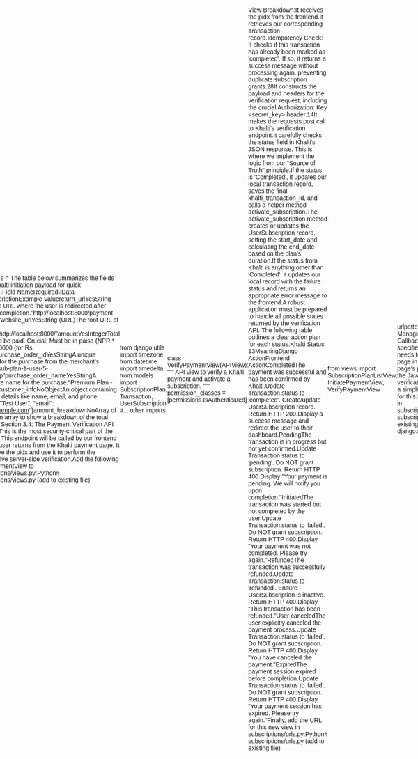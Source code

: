# django-khalti
integrating khalti payment into django restframework

A Comprehensive Guide to Integrating Khalti Payments and Subscriptions in Django REST FrameworkPart I: Foundational Concepts of Payment Gateway IntegrationBefore embarking on the technical implementation of a payment gateway, it is imperative to establish a solid conceptual understanding of the systems and principles at play. Integrating payments is not merely about writing code; it is about securely orchestrating a complex sequence of events involving multiple financial institutions, all while safeguarding sensitive user data. This section demystifies the online transaction process, analyzes the specific architectural model employed by Khalti, and establishes the single most important principle for a secure integration: authoritative server-side verification.Section 1.1: The Anatomy of an Online TransactionAn online payment transaction, which appears instantaneous to a user, is in reality a sophisticated dialogue between several distinct entities. A payment gateway serves as the critical bridge, or intermediary, connecting the merchant's application to this complex financial network.1 Understanding the role of each participant is fundamental to grasping the logic of the integration process.The primary actors in a typical online card transaction include:The Customer (or Cardholder): The individual initiating the purchase on the merchant's website or application.3The Merchant: The business providing the goods or services. In this context, the merchant is your Django REST Framework application.3The Payment Gateway: A technology service that captures and securely transmits payment data from the customer to the payment processor. It encrypts sensitive information, such as credit card details, and facilitates the authorization request.1 Khalti serves this role in our implementation.The Payment Processor: A company that handles the transaction processing. It communicates transaction information between the merchant, the issuing bank, and the acquiring bank.5The Acquiring Bank: The merchant's bank, which is responsible for receiving payment on behalf of the merchant. It requests transaction authorization from the customer's bank via the card networks (e.g., Visa, Mastercard).4The Issuing Bank: The customer's bank, which issued the credit or debit card. This bank is responsible for verifying the customer's identity, checking for sufficient funds, and approving or declining the transaction request.4The general workflow of a transaction unfolds in a series of steps, as illustrated below:Transaction Initiation: A customer selects a product on your Django application's frontend and proceeds to checkout, where they enter their payment information.1Encryption: The payment gateway securely encrypts this sensitive data using protocols like SSL/TLS. This is a crucial step to protect the information from interception or theft as it travels across the internet.1Authorization Request: The gateway forwards the encrypted transaction details to the payment processor, which then routes the request through the appropriate card network to the customer's issuing bank.4Verification and Authorization: The issuing bank performs fraud checks and verifies if the customer has sufficient funds. It then sends an approval or decline response back through the same chain: to the card network, the processor, and finally to the payment gateway.1Communication of Status: The payment gateway communicates the final transaction status (e.g., "Approved" or "Declined") back to the merchant's application. The application then displays an appropriate message to the customer and, if approved, proceeds with order fulfillment.1Settlement: Later, typically in a batch process, the funds are transferred from the issuing bank to the acquiring bank, which then deposits the money into the merchant's account. This part of the process is handled by the processor and banks and is generally abstracted away from the developer's immediate concern during integration.6The core value proposition of using a payment gateway API is that it abstracts this immense complexity.8 As a developer, you do not need to build direct, secure integrations with dozens of different banks or manage raw credit card data, a task that carries a heavy burden of security and regulatory compliance (such as PCI DSS).2 Instead, your responsibility shifts from handling sensitive financial data to securely communicating with the gateway's API, which handles the intricacies of the financial network on your behalf.Section 1.2: Integration Architecture: The Khalti Web Checkout ModelPayment gateways offer various integration models, each with different implications for user experience and developer responsibility.10 Khalti's primary method for web applications, known as "Web Checkout," is best classified as a redirect-based or hosted payment gateway model.11In this model, the customer is redirected away from the merchant's website to a secure page hosted by the payment gateway itself to enter their payment details. After the transaction is complete, the user is redirected back to a pre-specified URL on the merchant's site.10 The official Khalti documentation outlines this precise flow 12:Initiation: The merchant's backend server makes a secure API request to Khalti to initiate a payment.Redirection URL: Khalti's system responds with a unique payment identifier (pidx) and a payment_url.User Redirect: The merchant's application must redirect the user's browser to this payment_url. The user is now on a page controlled and secured by Khalti.Payment Completion: The user enters their payment details (Khalti wallet, eBanking credentials, etc.) and completes the payment on Khalti's platform.Callback Redirect: After payment, Khalti redirects the user back to the return_url that the merchant specified during the initiation step. This URL will have several query parameters appended to it, including the pidx and a preliminary transaction status.This redirect model offers a significant security advantage: your application's servers never see, handle, or store the user's sensitive payment credentials (like their Khalti MPIN or bank password). This greatly reduces your application's PCI compliance scope.10However, a critical nuance in Khalti's architecture distinguishes it from simpler hosted gateways. The process is not complete when the user returns to your site. The Khalti documentation explicitly states: "Merchant side must hit the lookup API to get the status of the transaction".12 This requirement creates a hybrid architectural model. It combines the user-facing simplicity and security of a redirect for data collection with the backend robustness of a direct API integration for confirmation. This two-part interaction—one API call to start the process and a second, separate API call to definitively confirm it—is a crucial architectural pattern that must be correctly implemented for a secure and reliable system. The potential for confusion around this two-step process is high and is a likely reason why developers find the documentation challenging.Section 1.3: The Principle of Authoritative Server-Side VerificationThis brings us to the single most important principle in any payment gateway integration: the client-side can never be trusted as the final authority on a transaction's status.When Khalti redirects the user back to your application's return_url, it includes query parameters like status=Completed.13 A naive or inexperienced developer might be tempted to parse this URL parameter in the browser and, upon seeing "Completed," immediately grant the user their purchased subscription or mark an order as paid. This would be a critical security vulnerability. A malicious user could easily manipulate the URL, or a simple network error could prevent the user from being redirected correctly even after a successful payment.The only reliable way to confirm a transaction's true state is for your backend server to make a direct, authenticated API call to the payment gateway. This is known as server-side verification or a lookup. Khalti's documentation strongly recommends this practice: "It's recommended that during implementation, payment lookup API is checked for confirmation after the redirect callback is received".13This principle is rooted in the fact that the definitive record of the transaction—the "source of truth"—resides on the secure servers of the payment gateway and the associated financial institutions.6 This truth is only accessible via a secure, authenticated channel, which is the server-to-server API call using your secret key.14Therefore, the result of this server-side verification call is the only trigger that should ever be allowed to alter your application's state. It is the only event that should cause your application to perform actions such as:Creating a UserSubscription record in the database.Marking an e-commerce order's status as 'Paid'.Granting a user access to premium features.Initiating a product delivery workflow.The user's return to the client-side return_url should be treated as nothing more than a signal that a transaction attempt has concluded. The frontend's role at this stage is to display a temporary message (e.g., "Thank you, we are verifying your payment...") and to pass the pidx received in the URL to the backend, which will then perform the authoritative verification. This decoupling of the user's browser experience from the application's state change logic is the cornerstone of a robust, secure, and reliable payment system.Part II: Environment and Project ConfigurationA professional and secure application begins with a well-structured and properly configured development environment. This section provides a step-by-step guide to setting up the Django project, creating the necessary subscriptions app, navigating the Khalti sandbox environment to obtain API keys, and, most importantly, implementing the industry-standard practice of managing secret credentials using environment variables.Section 2.1: Structuring the Django Project and Subscription AppWe will begin by creating the foundational structure for our project. This involves initializing a Python virtual environment to isolate our project's dependencies, installing the required packages, and creating the Django project and app.Create Project Directory and Virtual Environment:Open your terminal, navigate to where you store your projects, and run the following commands:Bashmkdir khalti_project_tutorial
cd khalti_project_tutorial
python -m venv venv
source venv/bin/activate  # On Windows, use `venv\Scripts\activate`
Install Dependencies:With the virtual environment active, install Django, Django REST Framework, and the requests library, which we will use for making server-to-server API calls to Khalti.Bashpip install django djangorestframework requests python-dotenv
The python-dotenv package will be used for securely managing our API keys, as detailed in Section 2.3.Create Django Project and App:Now, create the main Django project and the subscriptions app that will house our payment and subscription logic.Bashdjango-admin startproject core.
python manage.py startapp subscriptions
The . at the end of the startproject command creates the project in the current directory, which is a common convention.Configure settings.py:Open core/settings.py and add rest_framework and our new subscriptions app to the INSTALLED_APPS list.15Python# core/settings.py

INSTALLED_APPS =
Configure Project URLs:Next, we need to include the URLs from our subscriptions app into the main project's URL configuration. Open core/urls.py and modify it as follows 16:Python# core/urls.py

from django.contrib import admin
from django.urls import path, include

urlpatterns = [
    path('admin/', admin.site.urls),
    path('api/subscriptions/', include('subscriptions.urls')), # New
]
Then, create a new file subscriptions/urls.py to hold the app-specific URL patterns. We will populate this file later.Python# subscriptions/urls.py

from django.urls import path
from. import views

urlpatterns = [
    # We will add our API endpoints here later
]
Section 2.2: The Khalti Sandbox EnvironmentKhalti provides a fully-featured sandbox (or test) environment that allows developers to integrate and test the entire payment flow without using real money or requiring official business registration documents.12 This is an essential tool for development.Sign Up for a Test Merchant Account:Navigate to the Khalti sandbox signup page: https://dev.khalti.com/ (or the specific merchant signup link provided in their docs 12). You can use placeholder information for the signup process as it's for testing purposes only.17Locate Your API Keys:Once you have created your test merchant account and logged in to the sandbox dashboard, navigate to the "Keys" section. Here you will find two critical pieces of information: your Public Key and your Secret Key.18These two keys serve distinct and separate purposes. Understanding their roles is crucial to avoid security vulnerabilities.Key NameAlso Known AsPurposeWhere to Use ItSecurity LevelPublic KeyClient-Side Authorization Key 12Identifies your merchant account in client-side requests. It is used by the Khalti frontend components.This key is used in the frontend JavaScript that initiates the payment process. For mobile SDKs, it's the client-side key.Public. It is safe to expose this key in your frontend code (HTML/JavaScript).Secret KeyServer-Side Authorization Key, API Key 12Authenticates your application's backend server for secure, server-to-server API calls (like initiation and verification).This key is used in the Authorization header of API requests made from your Django backend to Khalti's servers.Secret. This key must NEVER be exposed in frontend code or committed to version control. It is equivalent to a password.Test Credentials:For testing payments in the sandbox environment, Khalti provides a set of test credentials that can be used on the payment page 12:Test Khalti ID (Mobile Number): 9800000000 (and several others listed in the docs)Test MPIN: 1111Test OTP (One-Time Password): 987654Section 2.3: Secure Credential Management with Environment VariablesHardcoding sensitive information like your Khalti Secret Key directly into your settings.py file is a severe security risk. If your code is ever committed to a public repository (even accidentally), your secret key will be exposed, allowing attackers to make API calls on behalf of your merchant account.21The industry-standard best practice is to store such secrets in environment variables. These are variables that exist outside of your application's code and are loaded into the application at runtime.21 This practice ensures a clean separation between code and configuration.We will use the python-dotenv library to facilitate this process for local development.23Create the .env file:In the root directory of your project (the same level as manage.py), create a file named .env.khalti_project_tutorial/
├── core/
├── subscriptions/
├── venv/
├──.env         <-- Create this file
└── manage.py
Add Secrets to .env:Open the .env file and add your Khalti Secret Key and the API URLs. Do not use quotes around the values.22Code snippet#.env

KHALTI_SECRET_KEY=your_test_secret_key_from_the_dashboard
KHALTI_INITIATE_URL=https://dev.khalti.com/api/v2/epayment/initiate/
KHALTI_VERIFY_URL=https://dev.khalti.com/api/v2/epayment/verify/
Note: For a live application, the URLs would change to https://khalti.com/....12Ignore the .env file in Version Control:This is a critical step. To prevent Git from ever tracking your .env file, create a .gitignore file in your project's root directory and add .env to it.Bashecho ".env" >>.gitignore
echo "venv/" >>.gitignore
This ensures your secret credentials will not be uploaded to GitHub or any other version control system.21Load Environment Variables in settings.py:Now, modify core/settings.py to load these variables from the .env file. Add the following lines near the top of the file.23Python# core/settings.py
import os
from pathlib import Path
from dotenv import load_dotenv # Add this import

# Build paths inside the project like this: BASE_DIR / 'subdir'.
BASE_DIR = Path(__file__).resolve().parent.parent

# Load environment variables from.env file
load_dotenv(os.path.join(BASE_DIR, '.env')) # Add this line

#... other settings...

# Khalti Configuration
KHALTI_SECRET_KEY = os.getenv('KHALTI_SECRET_KEY')
KHALTI_INITIATE_URL = os.getenv('KHALTI_INITIATE_URL')
KHALTI_VERIFY_URL = os.getenv('KHALTI_VERIFY_URL')
By adopting this approach from the very beginning, you are not just completing a tutorial step; you are establishing a fundamental professional habit. Securely managing secrets is a non-negotiable requirement for any real-world application, and treating it as a foundational part of the project setup will prevent critical security flaws in all your future work.Part III: Developing the Subscription Backend with DRFWith the project environment configured, we now turn to the core of the application: the Django backend. This part will guide you through creating the data models to represent subscriptions, the serializers to translate that data into API-friendly formats, and the crucial API endpoints that will orchestrate the payment initiation and verification processes with Khalti.Section 3.1: Data Modeling for SubscriptionsFirst, we need to define the database structure that will store information about our subscription plans and the status of each user's subscription. We will create two primary models in subscriptions/models.py.A key architectural consideration is that Khalti's API, as described in the available documentation, provides a mechanism for one-time payments, not a native, automated recurring billing system like those offered by providers such as Stripe.12 This means our application must manage the subscription lifecycle itself. A payment will grant a user access for a fixed duration (e.g., 30 days). The UserSubscription model must be designed to reflect this "manual" subscription management.Open subscriptions/models.py and add the following code:Python# subscriptions/models.py

from django.db import models
from django.contrib.auth.models import User
from django.utils import timezone
import uuid

class SubscriptionPlan(models.Model):
    """
    Model to store different subscription plans available (e.g., Basic, Premium).
    """
    name = models.CharField(max_length=100)
    description = models.TextField(blank=True)
    price = models.DecimalField(max_digits=10, decimal_places=2) # Price in NPR
    duration_days = models.PositiveIntegerField(default=30, help_text="Duration of the subscription in days.")

    def __str__(self):
        return f"{self.name} - Rs. {self.price} for {self.duration_days} days"

class Transaction(models.Model):
    """
    Model to store details of each Khalti transaction.
    This helps in tracking and ensuring idempotency.
    """
    STATUS_CHOICES = (
        ('initiated', 'Initiated'),
        ('pending', 'Pending'),
        ('completed', 'Completed'),
        ('failed', 'Failed'),
        ('refunded', 'Refunded'),
    )

    user = models.ForeignKey(User, on_delete=models.SET_NULL, null=True, blank=True)
    plan = models.ForeignKey(SubscriptionPlan, on_delete=models.SET_NULL, null=True, blank=True)
    khalti_pidx = models.CharField(max_length=255, unique=True, help_text="Khalti Payment ID (pidx)")
    khalti_transaction_id = models.CharField(max_length=255, null=True, blank=True, help_text="Khalti Transaction ID (tidx)")
    amount = models.DecimalField(max_digits=10, decimal_places=2, help_text="Amount in NPR")
    status = models.CharField(max_length=20, choices=STATUS_CHOICES, default='initiated')
    created_at = models.DateTimeField(auto_now_add=True)
    updated_at = models.DateTimeField(auto_now=True)
    raw_response = models.JSONField(null=True, blank=True, help_text="Raw response from Khalti verification")

    def __str__(self):
        return f"Transaction {self.khalti_pidx} for {self.user.username if self.user else 'Anonymous'}"

class UserSubscription(models.Model):
    """
    Model to track a user's subscription status.
    """
    user = models.OneToOneField(User, on_delete=models.CASCADE, related_name='subscription')
    plan = models.ForeignKey(SubscriptionPlan, on_delete=models.CASCADE)
    start_date = models.DateTimeField()
    end_date = models.DateTimeField()
    transaction = models.OneToOneField(Transaction, on_delete=models.CASCADE, related_name='user_subscription')

    def __str__(self):
        return f"{self.user.username}'s subscription to {self.plan.name}"

    @property
    def is_active(self):
        """
        A property to check if the subscription is currently active.
        The source of truth is the current time being between start and end dates.
        """
        return self.end_date > timezone.now()
Model Breakdown:SubscriptionPlan: This is a simple model to define the products you are selling. It stores the name, price (in Nepalese Rupees, NPR), and duration.Transaction: This model is crucial for robust integration. It stores a record for every payment attempt initiated with Khalti. Storing the khalti_pidx and the final khalti_transaction_id allows us to track payments and, critically, to implement idempotency (preventing a single payment from being processed twice). We also store the final verification response from Khalti for auditing and debugging purposes.UserSubscription: This model represents an active subscription for a user. It links a User to a SubscriptionPlan and has a defined start_date and end_date. The is_active property provides a clean, calculated way to check if the subscription is valid at any given moment. This logic—calculating is_active based on a fixed duration—is a direct consequence of Khalti not having a native recurring billing system that would manage this state externally.10After defining your models, create and apply the database migrations:Bashpython manage.py makemigrations
python manage.py migrate
Section 3.2: Serializing Data for the APIDjango REST Framework uses serializers to control how complex data types, like Django model instances, are converted to and from native Python datatypes that can then be easily rendered into JSON.15Create a new file subscriptions/serializers.py and add the following code:Python# subscriptions/serializers.py

from rest_framework import serializers
from.models import SubscriptionPlan, UserSubscription

class SubscriptionPlanSerializer(serializers.ModelSerializer):
    class Meta:
        model = SubscriptionPlan
        fields = ['id', 'name', 'description', 'price', 'duration_days']

class UserSubscriptionSerializer(serializers.ModelSerializer):
    plan = SubscriptionPlanSerializer(read_only=True)
    is_active = serializers.BooleanField(read_only=True)

    class Meta:
        model = UserSubscription
        fields = ['plan', 'start_date', 'end_date', 'is_active']
SubscriptionPlanSerializer: This will be used to provide a list of available plans to the frontend.UserSubscriptionSerializer: This will be used to show a user their current subscription details. It includes the nested plan details and the is_active property for convenience.Section 3.3: The Payment Initiation API EndpointThis is the first of our two critical API endpoints. Its job is to receive a request from the frontend indicating which plan the user wants to buy, and then to communicate with Khalti's server to generate a payment URL.We will build this using DRF's APIView class, which gives us fine-grained control over the request-response cycle.25Open subscriptions/views.py and add the following code:Python# subscriptions/views.py

from django.conf import settings
from django.shortcuts import get_object_or_404
from rest_framework.views import APIView
from rest_framework.response import Response
from rest_framework import status, permissions
from.models import SubscriptionPlan, Transaction
from.serializers import SubscriptionPlanSerializer
import requests
import uuid

class SubscriptionPlanListView(APIView):
    """
    API view to list all available subscription plans.
    """
    permission_classes = [permissions.IsAuthenticated]

    def get(self, request, *args, **kwargs):
        plans = SubscriptionPlan.objects.all()
        serializer = SubscriptionPlanSerializer(plans, many=True)
        return Response(serializer.data, status=status.HTTP_200_OK)

class InitiatePaymentView(APIView):
    """
    API view to initiate a payment with Khalti.
    """
    permission_classes = [permissions.IsAuthenticated]

    def post(self, request, *args, **kwargs):
        plan_id = request.data.get('plan_id')
        if not plan_id:
            return Response({"error": "plan_id is required."}, status=status.HTTP_400_BAD_REQUEST)

        plan = get_object_or_404(SubscriptionPlan, id=plan_id)
        
        # A unique ID for our internal purchase record
        purchase_order_id = str(uuid.uuid4())
        amount_paisa = int(plan.price * 100) # Convert NPR to Paisa

        # Create a transaction record in our database
        transaction = Transaction.objects.create(
            user=request.user,
            plan=plan,
            khalti_pidx=purchase_order_id, # Initially use our ID, will be updated with Khalti's pidx
            amount=plan.price,
            status='initiated'
        )

        # The payload required by Khalti's initiation API
        payload = {
            "return_url": "http://localhost:8000/payment-success/", # Replace with your frontend success URL
            "website_url": "http://localhost:8000/", # Replace with your site's URL
            "amount": amount_paisa,
            "purchase_order_id": purchase_order_id,
            "purchase_order_name": f"Subscription to {plan.name}",
            "customer_info": {
                "name": request.user.get_full_name() or request.user.username,
                "email": request.user.email,
            }
        }

        # The headers for the Khalti API request
        headers = {
            "Authorization": f"Key {settings.KHALTI_SECRET_KEY}",
            "Content-Type": "application/json",
        }

        try:
            # Make the server-to-server request to Khalti
            response = requests.post(settings.KHALTI_INITIATE_URL, json=payload, headers=headers)
            response.raise_for_status() # Raise an exception for bad status codes (4xx or 5xx)
            
            khalti_response = response.json()
            
            # Update our transaction record with the pidx from Khalti
            transaction.khalti_pidx = khalti_response.get('pidx')
            transaction.save()

            return Response(khalti_response, status=status.HTTP_200_OK)

        except requests.exceptions.RequestException as e:
            transaction.status = 'failed'
            transaction.save()
            # Log the error e
            return Response({"error": "Could not connect to payment gateway."}, status=status.HTTP_503_SERVICE_UNAVAILABLE)
        except Exception as e:
            transaction.status = 'failed'
            transaction.save()
            # Log the error e
            return Response({"error": "An unexpected error occurred."}, status=status.HTTP_500_INTERNAL_SERVER_ERROR)

View Breakdown:SubscriptionPlanListView: A simple read-only endpoint that returns a list of all available plans. This will populate our frontend selection page.InitiatePaymentView:It requires the user to be authenticated (permission_classes).It expects a plan_id in the POST request body.It retrieves the corresponding SubscriptionPlan from the database.Crucially, it converts the price from NPR to paisa (plan.price * 100), as required by the Khalti API.13It creates an initial Transaction record in our database with a status of 'initiated'. This gives us an audit trail from the very start.It constructs the payload dictionary and headers exactly as specified by the Khalti documentation.13It uses the requests library to make a POST request to the Khalti initiation URL.Upon a successful response from Khalti, it updates our local Transaction record with the pidx returned by Khalti and forwards Khalti's response (containing the payment_url) to our frontend.It includes error handling for network issues or unexpected errors.To make these views accessible, update subscriptions/urls.py:Python# subscriptions/urls.py

from django.urls import path
from.views import SubscriptionPlanListView, InitiatePaymentView

urlpatterns =
The table below summarizes the fields for the Khalti initiation payload for quick reference.Field NameRequired?Data TypeDescriptionExample Valuereturn_urlYesString (URL)The URL where the user is redirected after payment completion."http://localhost:8000/payment-success/"website_urlYesString (URL)The root URL of your website."http://localhost:8000/"amountYesIntegerTotal amount to be paid. Crucial: Must be in paisa (NPR * 100).1350000 (for Rs. 500.00)purchase_order_idYesStringA unique identifier for the purchase from the merchant's system."sub-plan-1-user-5-timestamp"purchase_order_nameYesStringA descriptive name for the purchase."Premium Plan - Monthly"customer_infoNoObjectAn object containing customer details like name, email, and phone.{"name": "Test User", "email": "test@example.com"}amount_breakdownNoArray of ObjectsAn array to show a breakdown of the total amount.``Section 3.4: The Payment Verification API EndpointThis is the most security-critical part of the backend. This endpoint will be called by our frontend after the user returns from the Khalti payment page. It will receive the pidx and use it to perform the authoritative server-side verification.Add the following VerifyPaymentView to subscriptions/views.py:Python# subscriptions/views.py (add to existing file)

from django.utils import timezone
from datetime import timedelta
from.models import SubscriptionPlan, Transaction, UserSubscription
#... other imports

class VerifyPaymentView(APIView):
    """
    API view to verify a Khalti payment and activate a subscription.
    """
    permission_classes = [permissions.IsAuthenticated]

    def post(self, request, *args, **kwargs):
        pidx = request.data.get('pidx')
        if not pidx:
            return Response({"error": "pidx is required."}, status=status.HTTP_400_BAD_REQUEST)

        try:
            transaction = Transaction.objects.get(khalti_pidx=pidx, user=request.user)
        except Transaction.DoesNotExist:
            return Response({"error": "Transaction not found."}, status=status.HTTP_404_NOT_FOUND)

        # Idempotency Check: If transaction is already completed, don't process again.
        if transaction.status == 'completed':
            return Response({"status": "success", "message": "Payment has already been verified."}, status=status.HTTP_200_OK)

        # Payload for Khalti's verification API
        payload = {
            "pidx": pidx,
        }
        
        headers = {
            "Authorization": f"Key {settings.KHALTI_SECRET_KEY}",
            "Content-Type": "application/json",
        }

        try:
            # Make the server-to-server verification request to Khalti
            response = requests.post(settings.KHALTI_VERIFY_URL, json=payload, headers=headers)
            response.raise_for_status()
            
            khalti_response = response.json()
            
            # Store the raw verification response for auditing
            transaction.raw_response = khalti_response
            
            # Handle different statuses from Khalti
            khalti_status = khalti_response.get('status', '').lower()
            
            if khalti_status == 'completed':
                transaction.status = 'completed'
                transaction.khalti_transaction_id = khalti_response.get('transaction_id')
                transaction.save()

                # Activate the user's subscription
                self.activate_subscription(transaction)
                
                return Response({
                    "status": "success", 
                    "message": "Payment verified successfully and subscription activated."
                }, status=status.HTTP_200_OK)
            
            else:
                # Handle other statuses like 'pending', 'refunded', 'user canceled', etc.
                transaction.status = khalti_status if khalti_status in [c for c in Transaction.STATUS_CHOICES] else 'failed'
                transaction.save()
                return Response({
                    "status": "failed", 
                    "message": f"Payment status is '{khalti_status}'. Please contact support."
                }, status=status.HTTP_400_BAD_REQUEST)

        except requests.exceptions.RequestException as e:
            # Log the error e
            return Response({"error": "Could not connect to payment gateway for verification."}, status=status.HTTP_503_SERVICE_UNAVAILABLE)
        except Exception as e:
            # Log the error e
            return Response({"error": "An unexpected error occurred during verification."}, status=status.HTTP_500_INTERNAL_SERVER_ERROR)

    def activate_subscription(self, transaction):
        """
        Activates or updates the user's subscription based on the successful transaction.
        """
        user = transaction.user
        plan = transaction.plan
        
        start_date = timezone.now()
        end_date = start_date + timedelta(days=plan.duration_days)

        # Use update_or_create to handle both new and renewing subscribers
        UserSubscription.objects.update_or_create(
            user=user,
            defaults={
                'plan': plan,
                'start_date': start_date,
                'end_date': end_date,
                'transaction': transaction
            }
        )
View Breakdown:It receives the pidx from the frontend.It retrieves our corresponding Transaction record.Idempotency Check: It checks if this transaction has already been marked as 'completed'. If so, it returns a success message without processing again, preventing duplicate subscription grants.28It constructs the payload and headers for the verification request, including the crucial Authorization: Key <secret_key> header.14It makes the requests.post call to Khalti's verification endpoint.It carefully checks the status field in Khalti's JSON response. This is where we implement the logic from our "Source of Truth" principle.If the status is 'Completed', it updates our local transaction record, saves the final khalti_transaction_id, and calls a helper method activate_subscription.The activate_subscription method creates or updates the UserSubscription record, setting the start_date and calculating the end_date based on the plan's duration.If the status from Khalti is anything other than 'Completed', it updates our local record with the failure status and returns an appropriate error message to the frontend.A robust application must be prepared to handle all possible states returned by the verification API. The following table outlines a clear action plan for each status.Khalti Status 13MeaningDjango ActionFrontend ActionCompletedThe payment was successful and has been confirmed by Khalti.Update Transaction.status to 'completed'. Create/update UserSubscription record. Return HTTP 200.Display a success message and redirect the user to their dashboard.PendingThe transaction is in progress but not yet confirmed.Update Transaction.status to 'pending'. Do NOT grant subscription. Return HTTP 400.Display "Your payment is pending. We will notify you upon completion."InitiatedThe transaction was started but not completed by the user.Update Transaction.status to 'failed'. Do NOT grant subscription. Return HTTP 400.Display "Your payment was not completed. Please try again."RefundedThe transaction was successfully refunded.Update Transaction.status to 'refunded'. Ensure UserSubscription is inactive. Return HTTP 400.Display "This transaction has been refunded."User canceledThe user explicitly canceled the payment process.Update Transaction.status to 'failed'. Do NOT grant subscription. Return HTTP 400.Display "You have canceled the payment."ExpiredThe payment session expired before completion.Update Transaction.status to 'failed'. Do NOT grant subscription. Return HTTP 400.Display "Your payment session has expired. Please try again."Finally, add the URL for this new view in subscriptions/urls.py:Python# subscriptions/urls.py (add to existing file)

from.views import SubscriptionPlanListView, InitiatePaymentView, VerifyPaymentView

urlpatterns =
Section 3.5: Managing the User-Facing CallbackThe return_url we specified in the initiation call needs to point to an actual page in our application. This page's primary role is to host the JavaScript that will call our verification API. We will create a simple Django template view for this.First, create a new view in subscriptions/views.py:Python# subscriptions/views.py (add to existing file)
from django.shortcuts import render

def payment_success_view(request):
    """
    A simple view to render the page the user is redirected to after Khalti.
    This page will contain the JavaScript to call our verification API.
    """
    return render(request, 'subscriptions/payment_success.html')
Now, create the corresponding URL for it. Since this is a user-facing page and not a DRF API endpoint, we will add it to the main core/urls.py file.Python# core/urls.py (add to existing file)

from django.contrib import admin
from django.urls import path, include
from subscriptions.views import payment_success_view # Import the view

urlpatterns = [
    path('admin/', admin.site.urls),
    path('api/subscriptions/', include('subscriptions.urls')),
    path('payment-success/', payment_success_view, name='payment-success'), # New
]
Finally, create the template file. Create a directory structure subscriptions/templates/subscriptions/ and inside it, create payment_success.html. We will add the content for this file in the next part.Part IV: Implementing the Client-Side InterfaceA backend API is only useful if there is a client to interact with it. This section provides the necessary HTML and JavaScript to create a minimal but fully functional frontend. This client-side implementation will allow users to select a subscription, initiate the payment flow, and have their payment verified, thus enabling a complete end-to-end test of the system we have built.Section 4.1: Building the Subscription Selection PageWe need a page where authenticated users can see the available subscription plans and choose one to purchase. We will create a simple Django template view and an HTML file for this purpose.First, add a view to subscriptions/views.py to render the page.Python# subscriptions/views.py (add to existing file)

from django.contrib.auth.decorators import login_required

@login_required
def subscription_page_view(request):
    """
    Renders the main subscription selection page.
    """
    # Pass the Khalti public key to the template context
    context = {
        'khalti_public_key': settings.KHALTI_PUBLIC_KEY 
        # Note: You need to add KHALTI_PUBLIC_KEY to your.env and settings.py
    }
    return render(request, 'subscriptions/subscription_page.html', context)
Important: Go back to your .env file and core/settings.py to add your Khalti Public Key, just as you did for the Secret Key.Code snippet#.env
KHALTI_PUBLIC_KEY=your_test_public_key_from_dashboard
Python# core/settings.py
KHALTI_PUBLIC_KEY = os.getenv('KHALTI_PUBLIC_KEY')
Next, add a URL for this page in core/urls.py.Python# core/urls.py (add to existing file)

from subscriptions.views import payment_success_view, subscription_page_view # Add subscription_page_view

urlpatterns = [
    #... other urls
    path('subscribe/', subscription_page_view, name='subscribe-page'), # New
    path('payment-success/', payment_success_view, name='payment-success'),
]
Now, create the HTML template at subscriptions/templates/subscriptions/subscription_page.html. This page will fetch the plans from our API and display them.HTML<!DOCTYPE html>
<html lang="en">
<head>
    <meta charset="UTF-8">
    <meta name="viewport" content="width=device-width, initial-scale=1.0">
    <title>Choose a Subscription</title>
    <style>
        body { font-family: sans-serif; margin: 2em; }
       .plan { border: 1px solid #ccc; padding: 1em; margin-bottom: 1em; border-radius: 8px; }
       .plan h3 { margin-top: 0; }
        button { padding: 0.8em 1.5em; background-color: #5C2D91; color: white; border: none; border-radius: 5px; cursor: pointer; }
        #message-area { margin-top: 1em; padding: 1em; border-radius: 5px; display: none; }
       .success { background-color: #d4edda; color: #155724; }
       .error { background-color: #f8d7da; color: #721c24; }
    </style>
</head>
<body>
    <h1>Our Subscription Plans</h1>
    <div id="plans-container">
        <p>Loading plans...</p>
    </div>
    <div id="message-area"></div>

    <script>
        document.addEventListener('DOMContentLoaded', function() {
            const plansContainer = document.getElementById('plans-container');
            const messageArea = document.getElementById('message-area');

            // Fetch available plans from our DRF API
            fetch('/api/subscriptions/plans/', {
                headers: {
                    'Content-Type': 'application/json',
                    // Note: In a real app with token auth, you'd include the Authorization header
                }
            })
           .then(response => response.json())
           .then(plans => {
                plansContainer.innerHTML = ''; // Clear loading message
                plans.forEach(plan => {
                    const planElement = document.createElement('div');
                    planElement.classList.add('plan');
                    planElement.innerHTML = `
                        <h3>${plan.name}</h3>
                        <p>${plan.description}</p>
                        <p><strong>Price:</strong> Rs. ${plan.price}</p>
                        <p><strong>Duration:</strong> ${plan.duration_days} days</p>
                        <button class="subscribe-btn" data-plan-id="${plan.id}">Subscribe Now</button>
                    `;
                    plansContainer.appendChild(planElement);
                });

                // Add event listeners to the new buttons
                document.querySelectorAll('.subscribe-btn').forEach(button => {
                    button.addEventListener('click', handleSubscription);
                });
            })
           .catch(error => {
                console.error('Error fetching plans:', error);
                plansContainer.innerHTML = '<p>Could not load subscription plans. Please try again later.</p>';
            });

            function handleSubscription(event) {
                const planId = event.target.dataset.planId;
                showMessage('info', 'Initiating payment...');

                fetch('/api/subscriptions/initiate/', {
                    method: 'POST',
                    headers: {
                        'Content-Type': 'application/json',
                        // IMPORTANT: Add CSRF token for security
                        'X-CSRFToken': getCookie('csrftoken'), 
                    },
                    body: JSON.stringify({ plan_id: planId })
                })
               .then(response => {
                    if (!response.ok) {
                        throw new Error('Failed to initiate payment.');
                    }
                    return response.json();
                })
               .then(data => {
                    if (data.payment_url) {
                        // Redirect user to Khalti's payment page
                        window.location.href = data.payment_url;
                    } else {
                        throw new Error('Payment URL not received.');
                    }
                })
               .catch(error => {
                    console.error('Error initiating payment:', error);
                    showMessage('error', 'Failed to start payment process. Please try again.');
                });
            }

            function showMessage(type, text) {
                messageArea.textContent = text;
                messageArea.className = type;
                messageArea.style.display = 'block';
            }

            // Helper function to get CSRF token from cookies
            function getCookie(name) {
                let cookieValue = null;
                if (document.cookie && document.cookie!== '') {
                    const cookies = document.cookie.split(';');
                    for (let i = 0; i < cookies.length; i++) {
                        const cookie = cookies[i].trim();
                        if (cookie.substring(0, name.length + 1) === (name + '=')) {
                            cookieValue = decodeURIComponent(cookie.substring(name.length + 1));
                            break;
                        }
                    }
                }
                return cookieValue;
            }
        });
    </script>
</body>
</html>
Section 4.2: Orchestrating the Full Payment Flow with JavaScriptThe JavaScript logic is split into two parts: the initiation on the subscription page (which we just created) and the verification on the return_url page.Part 1: Initiation Logic (on subscription_page.html)The script in the HTML file above performs the following actions:Fetches Plans: On page load, it makes a GET request to our /api/subscriptions/plans/ endpoint to retrieve the list of available subscription plans.Renders Plans: It dynamically creates HTML elements for each plan and displays them to the user, including a "Subscribe Now" button for each.Handles Clicks: It attaches a click event listener to each "Subscribe" button.Initiates Payment: When a button is clicked, it sends a POST request to our /api/subscriptions/initiate/ endpoint, including the selected plan_id in the request body. For security, it also includes Django's CSRF token, which it retrieves from the browser's cookies.Redirects to Khalti: Upon receiving a successful response from our backend (which contains the payment_url from Khalti), it redirects the user's browser to that URL, taking them to the secure Khalti payment page.Part 2: Verification Logic (on the return_url page)Now we need to create the content for subscriptions/templates/subscriptions/payment_success.html. This page will be loaded when the user is redirected back from Khalti. Its script will extract the pidx from the URL and send it to our backend for the final, authoritative verification.HTML<!DOCTYPE html>
<html lang="en">
<head>
    <meta charset="UTF-8">
    <meta name="viewport" content="width=device-width, initial-scale=1.0">
    <title>Verifying Payment</title>
    <style>
        body { font-family: sans-serif; display: flex; justify-content: center; align-items: center; height: 100vh; margin: 0; }
       .container { text-align: center; }
    </style>
</head>
<body>
    <div class="container">
        <h1 id="status-heading">Verifying your payment, please wait...</h1>
        <p id="status-message"></p>
        <a id="dashboard-link" href="/subscribe/" style="display: none;">Go to Dashboard</a>
    </div>

    <script>
        document.addEventListener('DOMContentLoaded', function() {
            const urlParams = new URLSearchParams(window.location.search);
            const pidx = urlParams.get('pidx');
            
            const statusHeading = document.getElementById('status-heading');
            const statusMessage = document.getElementById('status-message');
            const dashboardLink = document.getElementById('dashboard-link');

            if (!pidx) {
                statusHeading.textContent = 'Verification Failed';
                statusMessage.textContent = 'Payment identifier not found in the URL. Please contact support.';
                return;
            }

            // Send the pidx to our backend for verification
            fetch('/api/subscriptions/verify/', {
                method: 'POST',
                headers: {
                    'Content-Type': 'application/json',
                    'X-CSRFToken': getCookie('csrftoken'),
                },
                body: JSON.stringify({ pidx: pidx })
            })
           .then(response => response.json().then(data => ({ status: response.status, body: data })))
           .then(({ status, body }) => {
                if (status === 200) {
                    statusHeading.textContent = 'Payment Successful!';
                    statusMessage.textContent = body.message |

| 'Your subscription is now active.';
                    dashboardLink.style.display = 'inline-block';
                } else {
                    statusHeading.textContent = 'Payment Verification Failed';
                    statusMessage.textContent = body.error |

| body.message |
| 'An error occurred. Please contact support.';
                }
            })
           .catch(error => {
                console.error('Verification error:', error);
                statusHeading.textContent = 'Verification Error';
                statusMessage.textContent = 'Could not communicate with the server to verify your payment. Please contact support.';
            });

            // Helper function to get CSRF token
            function getCookie(name) {
                let cookieValue = null;
                if (document.cookie && document.cookie!== '') {
                    const cookies = document.cookie.split(';');
                    for (let i = 0; i < cookies.length; i++) {
                        const cookie = cookies[i].trim();
                        if (cookie.substring(0, name.length + 1) === (name + '=')) {
                            cookieValue = decodeURIComponent(cookie.substring(name.length + 1));
                            break;
                        }
                    }
                }
                return cookieValue;
            }
        });
    </script>
</body>
</html>
This script completes the loop:It extracts the pidx from the URL's query parameters.It makes a POST request to our /api/subscriptions/verify/ endpoint with the pidx.It waits for the definitive response from our server.Based on the server's response (which was determined by the authoritative call to Khalti), it displays a final "Success" or "Failure" message to the user.With this client-side code in place, you now have a complete, testable payment integration workflow.Part V: Production Readiness and Advanced PracticesBuilding a functional demo is one thing; deploying a robust, secure, and reliable application to production is another. This final section covers essential practices that elevate your project from a proof-of-concept to production-grade software. We will discuss comprehensive error handling, ensuring transaction idempotency to prevent duplicate processing, and a final checklist for going live.Section 5.1: Architecting for Robust Error HandlingIn a production environment where DEBUG is set to False, unhandled exceptions will not display detailed tracebacks to the user. Instead, they will show a generic server error page, and you, the developer, might not even be aware that an error occurred.29 It is crucial to implement strategies to gracefully handle expected errors and to be notified of unexpected ones.1. Handling Expected Exceptions in Views:Our views already include try...except blocks for network errors (requests.exceptions.RequestException). This is good practice. You should expand this to handle other potential issues. For example, what if Khalti returns an invalid JSON response?Python# subscriptions/views.py (example refinement)
import json

#... inside VerifyPaymentView's post method...
try:
    response = requests.post(settings.KHALTI_VERIFY_URL, json=payload, headers=headers)
    response.raise_for_status()
    
    try:
        khalti_response = response.json()
    except json.JSONDecodeError:
        # Handle cases where Khalti's response is not valid JSON
        return Response({"error": "Invalid response from payment gateway."}, status=status.HTTP_502_BAD_GATEWAY)
    
    #... rest of the logic
except requests.exceptions.RequestException as e:
    #...
2. Django REST Framework Custom Exception Handling:For a consistent error response format across your entire API, DRF allows you to define a custom exception handler.30 Create a new file, for example, subscriptions/exceptions.py:Python# subscriptions/exceptions.py
from rest_framework.views import exception_handler
from rest_framework.response import Response

def custom_exception_handler(exc, context):
    # Call REST framework's default exception handler first,
    # to get the standard error response.
    response = exception_handler(exc, context)

    if response is not None:
        # Use a consistent error format
        response.data = {
            'error': {
                'status_code': response.status_code,
                'detail': response.data.get('detail', str(exc))
            }
        }
        
    # Handle specific unhandled exceptions if needed
    # For example, a generic 500 error
    if response is None:
        # You can log the exception `exc` here
        return Response({
            'error': {
                'status_code': 500,
                'detail': 'An unexpected server error occurred.'
            }
        }, status=500)

    return response
Then, register this handler in core/settings.py:Python# core/settings.py
REST_FRAMEWORK = {
    'EXCEPTION_HANDLER': 'subscriptions.exceptions.custom_exception_handler',
    #... other DRF settings
}
This ensures all API errors, whether a ValidationError or a PermissionDenied error, will be returned in a predictable JSON structure, which is invaluable for frontend clients.313. Django's Error Reporting:For unexpected server errors (HTTP 500), Django can automatically email you the full traceback. In core/settings.py, configure the ADMINS setting when DEBUG is False:Python# core/settings.py
ADMINS = [('Your Name', 'your-email@example.com')]
You will also need to configure your email backend settings (e.g., for SMTP) for this to work. This provides immediate notification of critical failures in your production environment.29Section 5.2: Ensuring Idempotency to Prevent Duplicate ChargesIdempotency is the property of certain operations in computing whereby they can be applied multiple times without changing the result beyond the initial application. In the context of payments, this is a critical concept. A user might double-click a "Pay" button, or a network timeout might cause their browser to resend a verification request. If your verification logic is not idempotent, you might accidentally grant the user two subscriptions for a single payment.28While some gateway APIs are designed to be idempotent themselves, it is a crucial best practice to build idempotency checks into your own application layer as a failsafe.Our VerifyPaymentView already contains a basic idempotency check:Python# from subscriptions/views.py
# Idempotency Check: If transaction is already completed, don't process again.
if transaction.status == 'completed':
    return Response({"status": "success", "message": "Payment has already been verified."}, status=status.HTTP_200_OK)
This simple check is highly effective. Before performing any action, it queries the database to see if the transaction associated with the given pidx has already been successfully processed. If it has, it simply returns a success response without re-running the subscription activation logic. This makes your system resilient to repeated requests for the same transaction and is a hallmark of professional-grade backend development. We also designed the Transaction model with a unique=True constraint on khalti_pidx, which provides a database-level guarantee against duplicate records for the same payment initiation.Section 5.3: The Go-Live ChecklistTransitioning from the sandbox to a live, production environment involves several critical steps. Missing any of these can result in failed payments or security issues.Create a Live Khalti Merchant Account: The sandbox account is only for testing. You must sign up for a production merchant account on the main Khalti website: https://khalti.com/merchant/.18Complete Merchant KYC: For a live account, you will need to submit required business documents (e.g., Company Registration, PAN/VAT certificate) to complete the Know Your Customer (KYC) process. This is mandatory to remove transaction limits. Initially, live accounts may be restricted to small transaction amounts (e.g., NPR 1000 or 200) until KYC is verified.12Update API Keys and URLs:Log in to your live Khalti merchant dashboard and retrieve your live Public and Secret keys.Update your production environment variables (or your production .env file) with these new live keys.Update the Khalti API URLs in your environment variables to point to the production endpoints (remove the dev. subdomain) 12:KHALTI_INITIATE_URL=https://khalti.com/api/v2/epayment/initiate/KHALTI_VERIFY_URL=https://khalti.com/api/v2/payment/verify/Update Application URLs:In your backend code (InitiatePaymentView) and frontend JavaScript, ensure that the return_url and website_url point to your live domain, not localhost. This should also be managed via environment variables.Set DEBUG = False:In your production settings.py, you must set DEBUG = False. Running with DEBUG = True in production is a major security risk as it can expose sensitive configuration details in error pages.29Configure ALLOWED_HOSTS:In settings.py, add your production domain name to the ALLOWED_HOSTS list to prevent HTTP Host header attacks.ALLOWED_HOSTS = ['yourdomain.com', 'www.yourdomain.com']Use HTTPS:All communication involving payments must be encrypted. Ensure your production site is served over HTTPS by obtaining and installing an SSL/TLS certificate.32Conclusion: Recapitulation and Future DirectionsThis report has provided a comprehensive, step-by-step guide to integrating the Khalti payment gateway into a Django REST Framework application, with a specific focus on building a subscription-based system. We have journeyed from the foundational theories of how online payments work to the practical, line-by-line implementation of a secure and robust backend.Key principles and skills covered include:The roles of various actors in the financial transaction chain and the value of a payment gateway in abstracting this complexity.The specific redirect-based architectural model of Khalti's Web Checkout.The non-negotiable security principle of authoritative server-side verification, treating the backend API lookup as the single source of truth for a transaction's status.The professional best practice of secure credential management using environment variables to separate configuration from code.The complete implementation of a payment lifecycle in Django REST Framework, including data modeling, serialization, and the creation of two critical API endpoints for payment initiation and payment verification.The importance of idempotency in payment processing and how to implement checks to prevent duplicate transactions.A practical checklist for transitioning the application from a sandbox environment to a live, production-ready state.While we have successfully built a system for fixed-duration subscriptions, it is important to acknowledge a limitation in Khalti's documented API: the absence of a native, automated recurring billing feature, which is a common offering in many modern payment gateways.10 Our current UserSubscription model correctly reflects this by being self-managed within our application; a subscription is active for a fixed period following a one-time payment.To evolve this project into a true recurring subscription service, the next logical step would be to implement a system for managing subscription renewals and expirations. This cannot be done by Khalti automatically. Instead, it would require a custom solution within your Django application, most effectively implemented using a periodic task scheduler. A tool like Celery with Celery Beat is the industry standard for this in the Django ecosystem.A potential future architecture would involve:A daily scheduled task (managed by Celery Beat) that queries the UserSubscription model for any subscriptions where the end_date has passed.For expired subscriptions, the task would update their status accordingly (e.g., by setting a flag or simply relying on the is_active property).The task could also trigger reminder emails to users a few days before their subscription is set to expire, prompting them to return to the site and make another payment to renew their access.By building upon the secure and robust foundation laid out in this guide and integrating a task scheduling system, you can develop a fully-featured, custom subscription management platform tailored to your application's specific needs.
